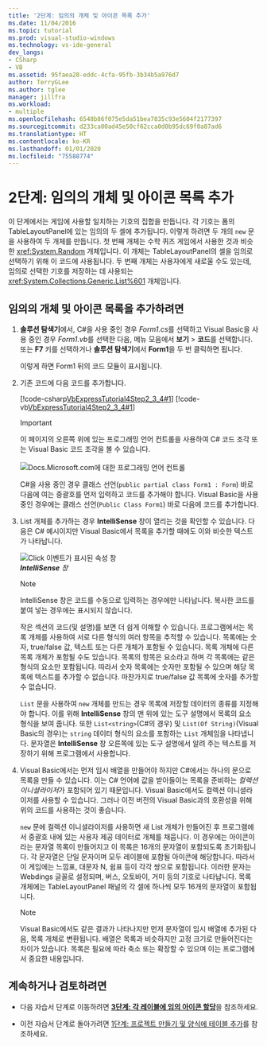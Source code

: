 ```yaml
---
title: '2단계: 임의의 개체 및 아이콘 목록 추가'
ms.date: 11/04/2016
ms.topic: tutorial
ms.prod: visual-studio-windows
ms.technology: vs-ide-general
dev_langs:
- CSharp
- VB
ms.assetid: 95faea28-eddc-4cfa-95fb-3b34b5a976d7
author: TerryGLee
ms.author: tglee
manager: jillfra
ms.workload:
- multiple
ms.openlocfilehash: 6548b86f075e5da51bea7835c93e5604f2177397
ms.sourcegitcommit: d233ca00ad45e50cf62cca0d0b95dc69f0a87ad6
ms.translationtype: HT
ms.contentlocale: ko-KR
ms.lasthandoff: 01/01/2020
ms.locfileid: "75588774"
---
```

# <a name="step-2-add-a-random-object-and-a-list-of-icons"></a>2단계: 임의의 개체 및 아이콘 목록 추가

이 단계에서는 게임에 사용할 일치하는 기호의 집합을 만듭니다. 각 기호는 폼의 TableLayoutPanel에 있는 임의의 두 셀에 추가됩니다. 이렇게 하려면 두 개의 `new` 문을 사용하여 두 개체를 만듭니다. 첫 번째 개체는 수학 퀴즈 게임에서 사용한 것과 비슷한 <xref:System.Random> 개체입니다. 이 개체는 TableLayoutPanel의 셀을 임의로 선택하기 위해 이 코드에 사용됩니다. 두 번째 개체는 사용자에게 새로울 수도 있는데, 임의로 선택한 기호를 저장하는 데 사용되는 <xref:System.Collections.Generic.List%601> 개체입니다.

## <a name="to-add-a-random-object-and-a-list-of-icons"></a>임의의 개체 및 아이콘 목록을 추가하려면

1. **솔루션 탐색기**에서, C#을 사용 중인 경우 *Form1.cs*를 선택하고 Visual Basic을 사용 중인 경우 *Form1.vb*를 선택한 다음, 메뉴 모음에서 **보기** > **코드**를 선택합니다. 또는 **F7** 키를 선택하거나 **솔루션 탐색기**에서 **Form1**을 두 번 클릭하면 됩니다.

     이렇게 하면 Form1 뒤의 코드 모듈이 표시됩니다.

2. 기존 코드에 다음 코드를 추가합니다.

     [!code-csharp[VbExpressTutorial4Step2_3_4#1](../ide/codesnippet/CSharp/step-2-add-a-random-object-and-a-list-of-icons_1.cs)]
     [!code-vb[VbExpressTutorial4Step2_3_4#1](../ide/codesnippet/VisualBasic/step-2-add-a-random-object-and-a-list-of-icons_1.vb)]

      > [!IMPORTANT]
      > 이 페이지의 오른쪽 위에 있는 프로그래밍 언어 컨트롤을 사용하여 C# 코드 조각 또는 Visual Basic 코드 조각을 볼 수 있습니다.<br><br>![Docs.Microsoft.com에 대한 프로그래밍 언어 컨트롤](../ide/media/docs-programming-language-control.png)

      C#을 사용 중인 경우 클래스 선언(`public partial class Form1 : Form`) 바로 다음에 여는 중괄호를 먼저 입력하고 코드를 추가해야 합니다. Visual Basic을 사용 중인 경우에는 클래스 선언(`Public Class Form1`) 바로 다음에 코드를 추가합니다.

3. List 개체를 추가하는 경우 **IntelliSense** 창이 열리는 것을 확인할 수 있습니다. 다음은 C# 예시이지만 Visual Basic에서 목록을 추가할 때에도 이와 비슷한 텍스트가 나타납니다.

     ![Click 이벤트가 표시된 속성 창](../ide/media/express_listintellisense.png)<br/>***IntelliSense** 창*

    > [!NOTE]
    > IntelliSense 창은 코드를 수동으로 입력하는 경우에만 나타납니다. 복사한 코드를 붙여 넣는 경우에는 표시되지 않습니다.

     작은 섹션의 코드(및 설명)를 보면 더 쉽게 이해할 수 있습니다. 프로그램에서는 목록 개체를 사용하여 서로 다른 형식의 여러 항목을 추적할 수 있습니다. 목록에는 숫자, true/false 값, 텍스트 또는 다른 개체가 포함될 수 있습니다. 목록 개체에 다른 목록 개체가 포함될 수도 있습니다. 목록의 항목은 요소라고 하며 각 목록에는 같은 형식의 요소만 포함됩니다. 따라서 숫자 목록에는 숫자만 포함될 수 있으며 해당 목록에 텍스트를 추가할 수 없습니다. 마찬가지로 true/false 값 목록에 숫자를 추가할 수 없습니다.

     `List` 문을 사용하여 `new` 개체를 만드는 경우 목록에 저장할 데이터의 종류를 지정해야 합니다. 이를 위해 **IntelliSense** 창의 맨 위에 있는 도구 설명에서 목록의 요소 형식을 보여 줍니다. 또한 `List<string>`(C#의 경우) 및 `List(Of String)`(Visual Basic의 경우)는 `string` 데이터 형식의 요소를 포함하는 `List` 개체임을 나타냅니다. 문자열은 **IntelliSense** 창 오른쪽에 있는 도구 설명에서 알려 주는 텍스트를 저장하기 위해 프로그램에서 사용합니다.

4. Visual Basic에서는 먼저 임시 배열을 만들어야 하지만 C#에서는 하나의 문으로 목록을 만들 수 있습니다. 이는 C# 언어에 값을 받아들이는 목록을 준비하는 *컬렉션 이니셜라이저*가 포함되어 있기 때문입니다. Visual Basic에서도 컬렉션 이니셜라이저를 사용할 수 있습니다. 그러나 이전 버전의 Visual Basic과의 호환성을 위해 위의 코드를 사용하는 것이 좋습니다.

     `new` 문에 컬렉션 이니셜라이저를 사용하면 새 List 개체가 만들어진 후 프로그램에서 중괄호 내에 있는 사용자 제공 데이터로 개체를 채웁니다. 이 경우에는 아이콘이라는 문자열 목록이 만들어지고 이 목록은 16개의 문자열이 포함되도록 초기화됩니다. 각 문자열은 단일 문자이며 모두 레이블에 포함될 아이콘에 해당합니다. 따라서 이 게임에는 느낌표, 대문자 N, 쉼표 등이 각각 쌍으로 포함됩니다. 이러한 문자는 Webdings 글꼴로 설정되며, 버스, 오토바이, 거미 등의 기호로 나타납니다. 목록 개체에는 TableLayoutPanel 패널의 각 셀에 하나씩 모두 16개의 문자열이 포함됩니다.

    > [!NOTE]
    > Visual Basic에서도 같은 결과가 나타나지만 먼저 문자열이 임시 배열에 추가된 다음, 목록 개체로 변환됩니다. 배열은 목록과 비슷하지만 고정 크기로 만들어진다는 차이가 있습니다. 목록은 필요에 따라 축소 또는 확장할 수 있으며 이는 프로그램에서 중요한 내용입니다.

## <a name="to-continue-or-review"></a>계속하거나 검토하려면

- 다음 자습서 단계로 이동하려면 [**3단계: 각 레이블에 임의 아이콘 할당**](../ide/step-3-assign-a-random-icon-to-each-label.md)을 참조하세요.

- 이전 자습서 단계로 돌아가려면 [1단계: 프로젝트 만들기 및 양식에 테이블 추가](../ide/step-1-create-a-project-and-add-a-table-to-your-form.md)를 참조하세요.
